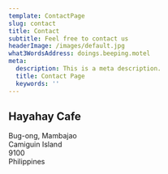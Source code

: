 ```yaml
---
template: ContactPage
slug: contact
title: Contact
subtitle: Feel free to contact us
headerImage: /images/default.jpg
what3WordsAddress: doings.beeping.motel
meta:
  description: This is a meta description.
  title: Contact Page
  keywords: ''
---
```

## Hayahay Cafe

Bug-ong, Mambajao<br />
Camiguin Island<br />
9100<br />
Philippines<br />
